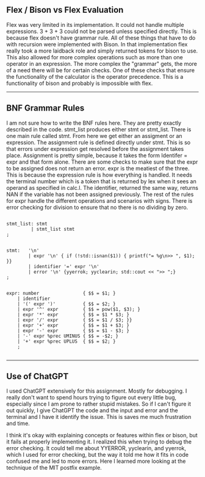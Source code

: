 ## Flex / Bison vs Flex Evaluation

Flex was very limited in its implementation. It could not handle multiple expressions. 3 + 3 + 3 could not be parsed unless specified directly. This is because flex doesn't have grammar rule. All of these things that have to do with recursion were implemented with Bison. In that implementation flex really took a more laidback role and simply returned tokens for bison to use. 
This also allowed for more complex operations such as more than one operator in an expression. The more complex the "grammar" gets, the more of a need there will be for certain checks. One of these checks that ensure the functionality of the calculator is the operator precedence. This is a functionality of bison and probably is impossible with flex.

---
## BNF Grammar Rules

I am not sure how to write the BNF rules here. They are pretty
exactly described in the code. 
stmt_list produces either stmt or stmt_list.
There is one main rule called stmt. From here we get either an assigment
or an expression. The assignment rule is defined directly under stmt. This
is so that errors under expression get resolved before the assignment takes
place.
Assignment is pretty simple, because it takes the form Identifer = expr
and that form alone. There are some checks to make sure that the expr
to be assigned does not return an error.
expr is the meatiest of the three. This is because the expression rule is 
how everything is handled. It needs the terminal number which is a token
that is returned by lex when it sees an operand as specified in calc.l. The
identifier, returned the same way, returns NAN if the variable has not been
assigned previously. The rest of the rules for expr handle the different
operations and scenarios with signs. There is error checking for division
to ensure that no there is no dividing by zero.

```bison

stmt_list: stmt
         | stmt_list stmt
;


stmt:   '\n'
        | expr '\n' { if (!std::isnan($1)) { printf("= %g\n>> ", $1); }}
        | identifier '=' expr '\n'	
        | error '\n' {yyerrok; yyclearin; std::cout << ">> ";}
;


expr: number                { $$ = $1; }
    | identifier            
    | '(' expr ')'          { $$ = $2; }              
    | expr '^' expr         { $$ = pow($1, $3); }    
    | expr '*' expr         { $$ = $1 * $3; }        
    | expr '/' expr         { $$ = $1 / $3; }}      
    | expr '+' expr         { $$ = $1 + $3; }        
    | expr '-' expr         { $$ = $1 - $3; } 
    | '-' expr %prec UMINUS { $$ = -$2; }
    | '+' expr %prec UPLUS  { $$ = $2; }
    ;
	
```
---
	
## Use of ChatGPT

I used ChatGPT extensively for this assignment. Mostly for debugging. I really don't want to spend hours trying to figure out every little bug, especially since I am prone to rather stupid mistakes. So if I can't figure it out quickly, I give ChatGPT the code and the input and error and the terminal and I have it identify the issue. This is saves me much frustration and time.

I think it's okay with explaining concepts or features within flex or bison, but it fails at properly implementing it. I realized this when trying to debug the error checking. It could tell me about YYERROR, yyclearin, and yyerrok, which I used for error checking, but the way it told me how it fits in code confused me and led to more errors. Here I learned more looking at the technique of the MIT postfix example.
